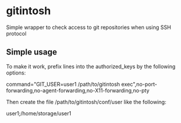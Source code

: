 gitintosh
=========

Simple wrapper to check access to git repositories when using SSH protocol


Simple usage
------------

To make it work, prefix lines into the authorized_keys by the following options:

  command="GIT_USER=user1 /path/to/gitintosh exec",no-port-forwarding,no-agent-forwarding,no-X11-forwarding,no-pty

Then create the file /path/to/gitintosh/conf/user like the following:

  user1;/home/storage/user1


